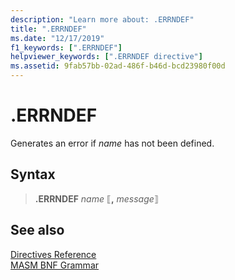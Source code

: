 ```yaml
---
description: "Learn more about: .ERRNDEF"
title: ".ERRNDEF"
ms.date: "12/17/2019"
f1_keywords: [".ERRNDEF"]
helpviewer_keywords: [".ERRNDEF directive"]
ms.assetid: 9fab57bb-02ad-486f-b46d-bcd23980f00d
---
```

# .ERRNDEF

Generates an error if *name* has not been defined.

## Syntax

> **.ERRNDEF** *name* ⟦__,__ *message*⟧

## See also

[Directives Reference](directives-reference.md)\
[MASM BNF Grammar](masm-bnf-grammar.md)

